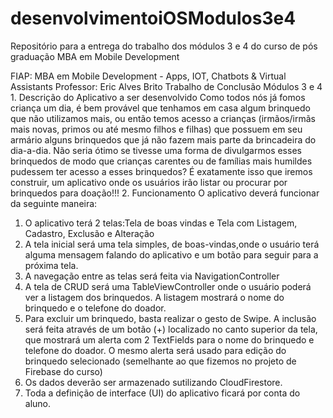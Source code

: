 # desenvolvimentoiOSModulos3e4
Repositório para a entrega do trabalho dos módulos 3 e 4 do curso de pós graduação MBA em Mobile Development

FIAP: MBA em Mobile Development - Apps, IOT, Chatbots & Virtual Assistants Professor: Eric Alves Brito
Trabalho de Conclusão Módulos 3 e 4 1. Descrição do Aplicativo a ser desenvolvido
Como todos nós já fomos criança um dia, é bem provável que tenhamos em casa algum brinquedo que não utilizamos mais, ou então temos acesso a crianças (irmãos/irmãs mais novas, primos ou até mesmo filhos e filhas) que possuem em seu armário alguns brinquedos que já não fazem mais parte da brincadeira do dia-a-dia.
Não seria ótimo se tivesse uma forma de divulgarmos esses brinquedos de modo que crianças carentes ou de famílias mais humildes pudessem ter acesso a esses brinquedos? É exatamente isso que iremos construir, um aplicativo onde os usuários irão listar ou procurar por brinquedos para doação!!!
2. Funcionamento
O aplicativo deverá funcionar da seguinte maneira:
1) O aplicativo terá 2 telas:Tela de boas vindas e Tela com Listagem, Cadastro, Exclusão e Alteração
2) A tela inicial será uma tela simples, de boas-vindas,onde o usuário terá alguma mensagem falando do aplicativo e um botão para seguir para a próxima tela.
3) A navegação entre as telas será feita via NavigationController
4) A tela de CRUD será uma TableViewController onde o usuário poderá ver a listagem dos brinquedos. A listagem mostrará o nome do brinquedo e o telefone do doador.
5) Para excluir um brinquedo, basta realizar o gesto de Swipe. A inclusão será feita através de um botão (+) localizado no canto superior da tela, que mostrará um alerta com 2 TextFields para o nome do brinquedo e telefone do doador. O mesmo alerta será usado para edição do brinquedo selecionado (semelhante ao que fizemos no projeto de Firebase do curso)
6) Os dados deverão ser armazenado sutilizando CloudFirestore.
7) Toda a definição de interface (UI) do aplicativo ficará por conta do aluno.
